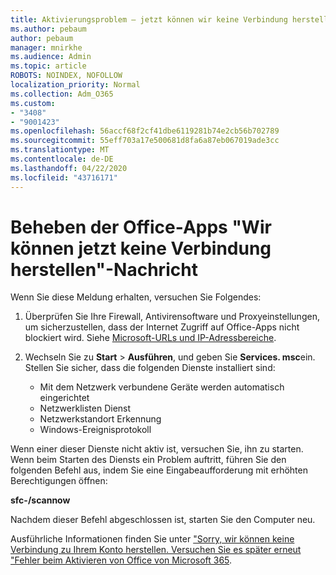 ```yaml
---
title: Aktivierungsproblem – jetzt können wir keine Verbindung herstellen
ms.author: pebaum
author: pebaum
manager: mnirkhe
ms.audience: Admin
ms.topic: article
ROBOTS: NOINDEX, NOFOLLOW
localization_priority: Normal
ms.collection: Adm_O365
ms.custom:
- "3408"
- "9001423"
ms.openlocfilehash: 56accf68f2cf41dbe6119281b74e2cb56b702789
ms.sourcegitcommit: 55eff703a17e500681d8fa6a87eb067019ade3cc
ms.translationtype: MT
ms.contentlocale: de-DE
ms.lasthandoff: 04/22/2020
ms.locfileid: "43716171"
---
```

# <a name="fixing-the-office-apps-we-are-unable-to-connect-right-now-message"></a>Beheben der Office-Apps "Wir können jetzt keine Verbindung herstellen"-Nachricht

Wenn Sie diese Meldung erhalten, versuchen Sie Folgendes:

1. Überprüfen Sie Ihre Firewall, Antivirensoftware und Proxyeinstellungen, um sicherzustellen, dass der Internet Zugriff auf Office-Apps nicht blockiert wird. Siehe [Microsoft-URLs und IP-Adressbereiche](https://docs.microsoft.com/office365/enterprise/urls-and-ip-address-ranges).

2. Wechseln Sie zu **Start** > **Ausführen**, und geben Sie **Services. msc**ein. Stellen Sie sicher, dass die folgenden Dienste installiert sind:
    - Mit dem Netzwerk verbundene Geräte werden automatisch eingerichtet
    - Netzwerklisten Dienst
    - Netzwerkstandort Erkennung
    - Windows-Ereignisprotokoll

Wenn einer dieser Dienste nicht aktiv ist, versuchen Sie, ihn zu starten. Wenn beim Starten des Diensts ein Problem auftritt, führen Sie den folgenden Befehl aus, indem Sie eine Eingabeaufforderung mit erhöhten Berechtigungen öffnen:

**sfc-/scannow**

Nachdem dieser Befehl abgeschlossen ist, starten Sie den Computer neu.

Ausführliche Informationen finden Sie unter ["Sorry, wir können keine Verbindung zu Ihrem Konto herstellen. Versuchen Sie es später erneut "Fehler beim Aktivieren von Office von Microsoft 365](https://docs.microsoft.com/office/troubleshoot/activation-installation/issue-when-activate-office-from-office-365).